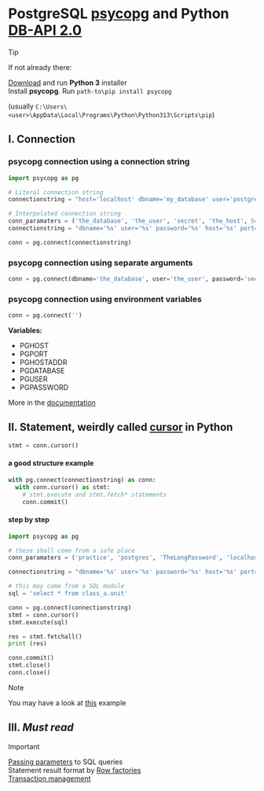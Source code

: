 # PostgreSQL [psycopg](https://www.psycopg.org/psycopg3/docs/basic/index.html) and Python [DB-API 2.0](https://peps.python.org/pep-0249/)
> [!TIP]
> If not already there:
> 
> [Download](https://www.python.org/downloads/) and run **Python 3** installer  
> Install **psycopg**. Run `path-to\pip install psycopg`
> 
> (usually `C:\Users\<user>\AppData\Local\Programs\Python\Python313\Scripts\pip`)
## I. Connection
### psycopg connection using a connection string  

```Python
import psycopg as pg

# Literal connection string
connectionstring = "host='localhost' dbname='my_database' user='postgres' password='secret'"

# Interpolated connection string
conn_paramaters = ('the_database', 'the_user', 'secret', 'the_host', 5432) # these may come from somewhere else
connectionstring = "dbname='%s' user='%s' password='%s' host='%s' port=%s" % conn_paramaters

conn = pg.connect(connectionstring)
```
### psycopg connection using separate arguments

```Python
conn = pg.connect(dbname='the_database', user='the_user', password='secret', host='the_host', port=5432)
```

### psycopg connection using environment variables
```Python
conn = pg.connect('')
```
**Variables:**  
- PGHOST
- PGPORT
- PGHOSTADDR
- PGDATABASE
- PGUSER
- PGPASSWORD
  
More in the [documentation](https://www.postgresql.org/docs/current/libpq-envars.html)

## II. Statement, weirdly called [cursor](https://www.psycopg.org/psycopg3/docs/api/cursors.html#the-cursor-class) in Python

```python
stmt = conn.cursor()
```
#### a good structure example
```Python
with pg.connect(connectionstring) as conn:
  with conn.cursor() as stmt:
    # stmt.execute and stmt.fetch* statements
    conn.commit()
```
#### step by step
```Python
import psycopg as pg

# these shall come from a safe place
conn_paramaters = ('practice', 'postgres', 'TheLongPassword', 'localhost', 5432)

connectionstring = "dbname='%s' user='%s' password='%s' host='%s' port=%s" % conn_paramaters

# this may come from a SQL module
sql = 'select * from class_a.unit'

conn = pg.connect(connectionstring)
stmt = conn.cursor()
stmt.execute(sql)

res = stmt.fetchall()
print (res)

conn.commit()
stmt.close()
conn.close()
```
> [!NOTE]  
> You may have a look at [this](https://github.com/stefanov-sm/sql-methods-in-python) example

## III. *Must read*  

> [!IMPORTANT]
> [Passing parameters](https://www.psycopg.org/psycopg3/docs/basic/params.html) to SQL queries  
> Statement result format by [Row factories](https://www.psycopg.org/psycopg3/docs/advanced/rows.html)  
> [Transaction management](https://www.psycopg.org/psycopg3/docs/basic/transactions.html)
